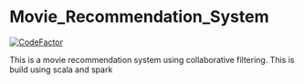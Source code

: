 # Movie_Recommendation_System

[![CodeFactor](https://www.codefactor.io/repository/github/yasasmahima/movie-recommendation-system-spark-scala/badge)](https://www.codefactor.io/repository/github/yasasmahima/movie-recommendation-system-spark-scala)

This is a movie recommendation system using collaborative filtering. This is build using scala and spark
